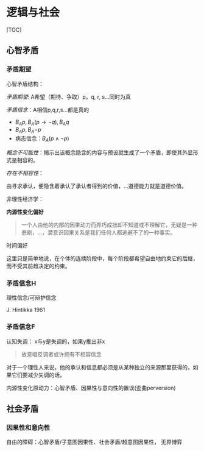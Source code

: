 # 逻辑与社会

[TOC]

## 心智矛盾

### 矛盾期望


心智矛盾结构：

*矛盾期望*: A希望（期待、争取）p，q, r, s...同时为真

*矛盾信念*：A相信p,q,r,s...都是真的


- $B_Ap, B_A(p\to \lnot q), B_Aq$
- $B_Ap, B_A\lnot p$
- 病态信念：$B_A(p\land \lnot p)$


*概念不可能性*：揭示出该概念隐含的内容与预设就生成了一个矛盾，即使其外显形式是相容的。

*存在不相容性*：

由寻求承认，便隐含着承认了承认者得到的价值，...道德能力就是道德价值。


非理性经济学：


**内源性变化偏好**

> 一个人由他的内部的因果动力而弄巧成拙却不知道或不理解它，无疑是一种悲剧，...，潜意识因果关系是我们任何人都逃避不了的一种事实。


时间偏好


这里只是简单地说，在个体的连续阶段中，每个阶段都希望自由地约束它的后继，而不受其前趋决定的约束。


### 矛盾信念H

理性信念/可辩护信念

J. Hintikka 1961

### 矛盾信念F

认知失调： x与y是失调的，如果y推出非x


> 故意唱反调者或许拥有不相容信念

对于一个理性人来说，他的承认和信息都必须是从某种独立的来源那里获得的，如果它们要减少失调的话。


内源性变化原动力：心智矛盾、因果性与意向性的置误(歪曲perversion)

## 社会矛盾

### 因果性和意向性

自由的障碍：心智矛盾/子意图因果性、社会矛盾/超意图因果性， 无界博弈

